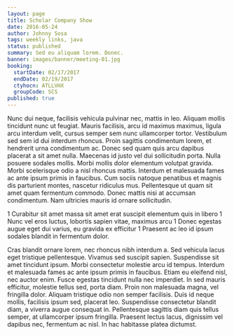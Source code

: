 ```yaml
---
layout: page
title: Scholar Company Show
date: 2016-05-24
author: Johnny Sosa
tags: weekly links, java
status: published
summary: Sed eu aliquam lorem. Donec.
banner: images/banner/meeting-01.jpg
booking:
  startDate: 02/17/2017
  endDate: 02/19/2017
  ctyhocn: ATLLVHX
  groupCode: SCS
published: true
---
```

Nunc dui neque, facilisis vehicula pulvinar nec, mattis in leo. Aliquam mollis tincidunt nunc ut feugiat. Mauris facilisis, arcu id maximus maximus, ligula arcu interdum velit, cursus semper sem nunc ullamcorper tortor. Vestibulum sed sem id dui interdum rhoncus. Proin sagittis condimentum lorem, et hendrerit urna condimentum ac. Donec sed quam quis arcu dapibus placerat a sit amet nulla. Maecenas id justo vel dui sollicitudin porta. Nulla posuere sodales mollis. Morbi mollis dolor elementum volutpat gravida. Morbi scelerisque odio a nisl rhoncus mattis. Interdum et malesuada fames ac ante ipsum primis in faucibus. Cum sociis natoque penatibus et magnis dis parturient montes, nascetur ridiculus mus. Pellentesque ut quam sit amet quam fermentum commodo. Donec mattis nisi at accumsan condimentum. Nam ultricies mauris id ornare sollicitudin.

1 Curabitur sit amet massa sit amet erat suscipit elementum quis in libero
1 Nunc vel eros luctus, lobortis sapien vitae, maximus arcu
1 Donec egestas augue eget dui varius, eu gravida ex efficitur
1 Praesent ac leo id ipsum sodales blandit in fermentum dolor.

Cras blandit ornare lorem, nec rhoncus nibh interdum a. Sed vehicula lacus eget tristique pellentesque. Vivamus sed suscipit sapien. Suspendisse sit amet tincidunt ipsum. Morbi consectetur molestie arcu id tempus. Interdum et malesuada fames ac ante ipsum primis in faucibus. Etiam eu eleifend nisl, nec auctor enim. Fusce egestas tincidunt nulla nec imperdiet. In sed mauris efficitur, molestie tellus sed, porta diam. Proin non malesuada magna, vel fringilla dolor. Aliquam tristique odio non semper facilisis. Duis id neque mollis, facilisis ipsum sed, placerat leo. Suspendisse consectetur blandit diam, a viverra augue consequat in. Pellentesque sagittis diam quis tellus semper, at ullamcorper ipsum fringilla. Praesent lectus lacus, dignissim vel dapibus nec, fermentum ac nisl. In hac habitasse platea dictumst.

